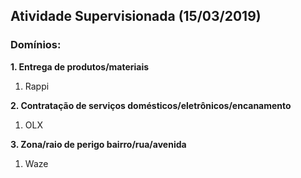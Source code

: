 ## Atividade Supervisionada (15/03/2019)

### Domínios:

**1. Entrega de produtos/materiais**
1. Rappi 

**2. Contratação de serviços domésticos/eletrônicos/encanamento**
1. OLX

**3. Zona/raio de perigo bairro/rua/avenida**
1. Waze